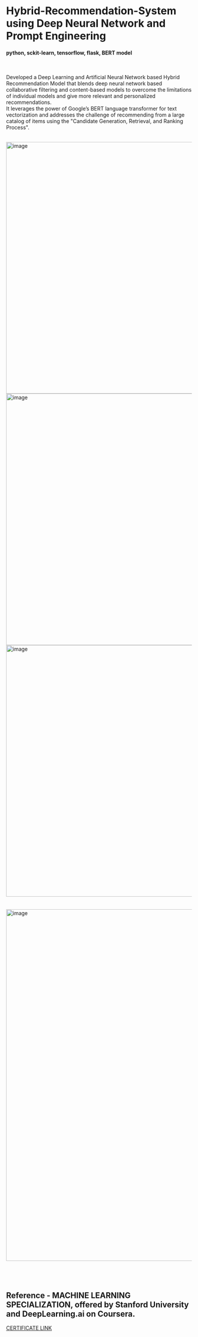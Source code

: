 # Hybrid-Recommendation-System using Deep Neural Network and Prompt Engineering
#### python, sckit-learn, tensorflow, flask, BERT model

<br />

Developed a Deep Learning and Artificial Neural Network based Hybrid Recommendation Model that blends deep neural network based collaborative filtering and content-based models to overcome the limitations of individual models and give more relevant and personalized recommendations.<br>
It leverages the power of Google’s BERT language transformer for text vectorization and addresses the challenge of recommending from a large catalog of items using the "Candidate Generation, Retrieval, and Ranking Process".

<br/>
<img width="681" alt="image" src="https://github.com/shubham-skr/Deep-Learning-and-ANN-Based-Hybrid-Recommendation-System/assets/79463685/6224d4ac-755f-4432-9c88-817fb0d5879f">
<br>
<img width="681" alt="image" src="https://github.com/shubham-skr/Deep-Learning-and-ANN-Based-Hybrid-Recommendation-System/assets/79463685/5254f779-afa8-49fb-a13b-8333d4dc9b74">
<br>
<img width="681" alt="image" src="https://github.com/shubham-skr/Deep-Learning-and-ANN-Based-Hybrid-Recommendation-System/assets/79463685/1ba95b8d-1543-45ca-bebe-a67cd0415172">
<br>

<br>

<br>

<img width="952" alt="image" src="https://github.com/shubham-skr/Deep-Learning-and-ANN-Based-Hybrid-Recommendation-System/assets/79463685/fc8a59b7-715e-4c99-9bfa-2e5d0908fb57">

<br>

<br>

<br>

<br>

## Reference - MACHINE LEARNING SPECIALIZATION, offered by Stanford University and DeepLearning.ai on Coursera.

<a href="https://www.coursera.org/account/accomplishments/specialization/certificate/97TPGULGSRFP">CERTIFICATE LINK</a>








